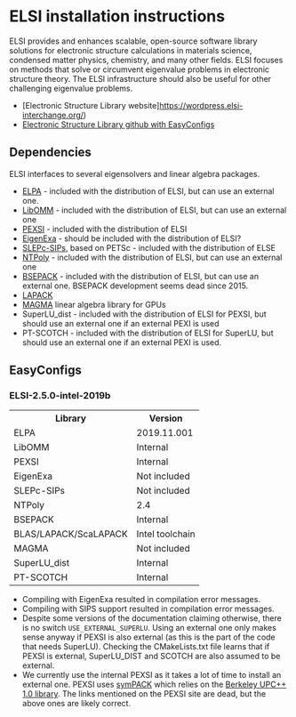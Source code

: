 # ELSI installation instructions

ELSI provides and enhances scalable, open-source software library solutions for 
electronic structure calculations in materials science, condensed matter physics, 
chemistry, and many other fields. ELSI focuses on methods that solve or circumvent 
eigenvalue problems in electronic structure theory. The ELSI infrastructure should 
also be useful for other challenging eigenvalue problems.

* [Electronic Structure Library website]https://wordpress.elsi-interchange.org/)
* [Electronic Structure Library github with EasyConfigs](https://github.com/ElectronicStructureLibrary/esl-easyconfigs)

## Dependencies

ELSI interfaces to several eigensolvers and linear algebra packages.
* [ELPA](https://elpa.mpcdf.mpg.de/) - included with the distribution of ELSI, but 
  can use an external one.
* [LibOMM](https://esl.cecam.org/LibOMM) - included with the distribution of ELSI, 
  but can use an external one
* [PEXSI](https://pexsi.readthedocs.io/en/latest/) - included with the distribution 
  of ELSI
* [EigenExa](https://www.r-ccs.riken.jp/labs/lpnctrt/en/projects/eigenexa/) - should
  be included with the distribution of ELSI?
* [SLEPc-SIPs](https://slepc.upv.es/), based on PETSc - included with the distribution 
  of ELSE
* [NTPoly](https://william-dawson.github.io/NTPoly/) - included with the distribution 
  of ELSI, but can use an external one
* [BSEPACK](https://sites.google.com/a/lbl.gov/bsepack/) - included with the distribution 
  of ELSI, but can use an external one. BSEPACK development seems dead since 2015.
* [LAPACK](https://www.netlib.org/lapack/)
* [MAGMA](https://icl.utk.edu/magma/) linear algebra library for GPUs
* SuperLU_dist - included with the distribution of ELSI for PEXSI, but should use an 
  external one if an external PEXI is used
* PT-SCOTCH - included with the distribution of ELSI for SuperLU, but should use an 
  external one  if an external PEXI is used.

## EasyConfigs

### ELSI-2.5.0-intel-2019b

<table>
<tr><th>Library               </th><th>Version          </th></tr>
<tr><td>ELPA                  </td><td>2019.11.001      </td></tr>
<tr><td>LibOMM                </td><td>Internal         </td></tr>
<tr><td>PEXSI                 </td><td>Internal         </td></tr>
<tr><td>EigenExa              </td><td>Not included     </td></tr>
<tr><td>SLEPc-SIPs            </td><td>Not included     </td></tr>
<tr><td>NTPoly                </td><td>2.4              </td></tr>
<tr><td>BSEPACK               </td><td>Internal         </td></tr>
<tr><td>BLAS/LAPACK/ScaLAPACK </td><td>Intel toolchain  </td></tr>
<tr><td>MAGMA                 </td><td>Not included     </td></tr>
<tr><td>SuperLU_dist          </td><td>Internal         </td></tr>
<tr><td>PT-SCOTCH             </td><td>Internal         </td></tr>
</table>

* Compiling with EigenExa resulted in compilation error messages.
* Compiling with SIPS support resulted in compilation error messages.
* Despite some versions of the documentation claiming otherwise, there is no switch 
  ``USE_EXTERNAL_SUPERLU``. Using an external one only makes sense anyway if PEXSI is also
  external (as this is the part of the code that needs SuperLU). Checking the 
  CMakeLists.txt file learns that if PEXSI is external, SuperLU_DIST and SCOTCH 
  are also assumed to be external.
* We currently use the internal PEXSI as it takes a lot of time to install an external 
  one. PEXSI uses [symPACK](https://github.com/symPACK/symPACK) which relies on the
  [Berkeley UPC++ 1.0 library](https://bitbucket.org/berkeleylab/upcxx/). The links
  mentioned on the PEXSI site are dead, but the above ones are likely correct. 
